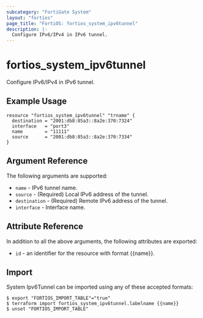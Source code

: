 ```yaml
---
subcategory: "FortiGate System"
layout: "fortios"
page_title: "FortiOS: fortios_system_ipv6tunnel"
description: |-
  Configure IPv6/IPv4 in IPv6 tunnel.
---
```


# fortios_system_ipv6tunnel
Configure IPv6/IPv4 in IPv6 tunnel.

## Example Usage

```hcl
resource "fortios_system_ipv6tunnel" "trname" {
  destination = "2001:db8:85a3::8a2e:370:7324"
  interface   = "port3"
  name        = "11111"
  source      = "2001:db8:85a3::8a2e:370:7334"
}
```

## Argument Reference

The following arguments are supported:

* `name` - IPv6 tunnel name.
* `source` - (Required) Local IPv6 address of the tunnel.
* `destination` - (Required) Remote IPv6 address of the tunnel.
* `interface` - Interface name.


## Attribute Reference

In addition to all the above arguments, the following attributes are exported:
* `id` - an identifier for the resource with format {{name}}.

## Import

System Ipv6Tunnel can be imported using any of these accepted formats:
```
$ export "FORTIOS_IMPORT_TABLE"="true"
$ terraform import fortios_system_ipv6tunnel.labelname {{name}}
$ unset "FORTIOS_IMPORT_TABLE"
```
